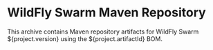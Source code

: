 WildFly Swarm Maven Repository
==============================

This archive contains Maven repository artifacts for WildFly Swarm ${project.version}
using the ${project.artifactId} BOM.
